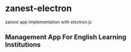 # zanest-electron
zanest app Implementation with electron.js

## Management App For English Learning Institutions

